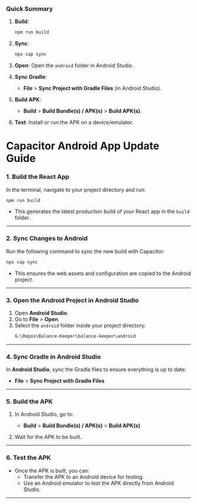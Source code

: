 ### **Quick Summary**

1. **Build**: 
   ```bash
   npm run build
   ```

2. **Sync**: 
   ```bash
   npx cap sync
   ```

3. **Open**: Open the `android` folder in Android Studio.

4. **Sync Gradle**: 
   - **File** > **Sync Project with Gradle Files** (in Android Studio).

5. **Build APK**: 
   - **Build** > **Build Bundle(s) / APK(s)** > **Build APK(s)**.

6. **Test**: Install or run the APK on a device/emulator.



# **Capacitor Android App Update Guide**

### **1. Build the React App**
In the terminal, navigate to your project directory and run:

```bash
npm run build
```

- This generates the latest production build of your React app in the `build` folder.

---

### **2. Sync Changes to Android**
Run the following command to sync the new build with Capacitor:

```bash
npx cap sync
```

- This ensures the web assets and configuration are copied to the Android project.

---

### **3. Open the Android Project in Android Studio**
1. Open **Android Studio**.
2. Go to **File** > **Open**.
3. Select the `android` folder inside your project directory:
   ```bash
   G:\Repos\Balance-Keeper\balance-keeper\android
   ```

---

### **4. Sync Gradle in Android Studio**
In **Android Studio**, sync the Gradle files to ensure everything is up to date:

- **File** > **Sync Project with Gradle Files**

---

### **5. Build the APK**
1. In Android Studio, go to:
   - **Build** > **Build Bundle(s) / APK(s)** > **Build APK(s)**
   
2. Wait for the APK to be built.

---

### **6. Test the APK**
- Once the APK is built, you can:
   - Transfer the APK to an Android device for testing.
   - Use an Android emulator to test the APK directly from Android Studio.

---

